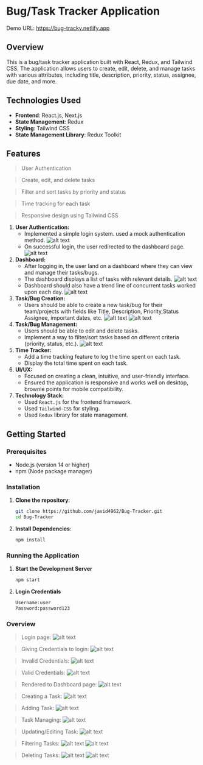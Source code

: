 # Bug/Task Tracker Application
Demo URL: https://bug-tracky.netlify.app

## Overview

This is a bug/task tracker application built with React, Redux, and Tailwind CSS. The application allows users to create, edit, delete, and manage tasks with various attributes, including title, description, priority, status, assignee, due date, and more.

## Technologies Used

- **Frontend**: React.js, Next.js
- **State Management**: Redux
- **Styling**: Tailwind CSS
- **State Management Library**: Redux Toolkit

## Features

> User Authentication

> Create, edit, and delete tasks

> Filter and sort tasks by priority and status

> Time tracking for each task

> Responsive design using Tailwind CSS

1. **User Authentication:**
   - Implemented a simple login system. used a mock authentication method.
     ![alt text](img/image0.png)
   - On successful login, the user redirected to the dashboard page.
     ![alt text](img/image4.png)
2. **Dashboard:**
   - After logging in, the user land on a dashboard where they can view and manage their tasks/bugs.
   - The dashboard displays a list of tasks with relevant details.
     ![alt text](img/image6.png)
   - Dashboard should also have a trend line of concurrent tasks worked upon each day.
     ![alt text](img/image7.png)
3. **Task/Bug Creation:** 
    - Users should be able to create a new task/bug for their team/projects with fields like Title, Description, Priority,Status Assignee, important dates, etc.
   ![alt text](img/image5.png)
   ![alt text](img/image6.png)
4. **Task/Bug Management:**
   - Users should be able to edit and delete tasks.
   - Implement a way to filter/sort tasks based on different criteria (priority, status, etc.).
   ![alt text](img/image7.png)
5. **Time Tracker:**
   - Add a time tracking feature to log the time spent on each task.
   - Display the total time spent on each task.
6. **UI/UX:**
   - Focused on creating a clean, intuitive, and user-friendly interface.
   - Ensured the application is responsive and works well on desktop, brownie points for mobile compatibility.
7. **Technology Stack:**
   - Used `React.js` for the frontend framework.
   - Used `Tailwind-CSS` for styling.
   - Used `Redux` library for state management.

## Getting Started

### Prerequisites

- Node.js (version 14 or higher)
- npm (Node package manager)

### Installation

1. **Clone the repository**:

   ```bash
   git clone https://github.com/javid4962/Bug-Tracker.git
   cd Bug-Tracker
   ```
2. **Install Dependencies**:

   ```bash
   npm install
   ```

### Running the Application

1. **Start the Development Server**

    ```bash
    npm start
    ```
2. **Login Credentials**

    ```bash
    Username:user
    Password:password123
    ```

### Overview

> Login page:
> ![alt text](img/image0.png)

> Giving Credentials to login:
> ![alt text](img/image1.png)

> Invalid Credentials:
> ![alt text](img/image2.png)

> Valid Credentials:
> ![alt text](img/image3.png)

> Rendered to Dashboard page:
> ![alt text](img/image4.png)

> Creating a Task:
> ![alt text](img/image5.png)

> Adding Task:
> ![alt text](img/image6.png)

> Task Managing:
> ![alt text](img/image7.png)

> Updating/Editing Task:
> ![alt text](img/image8.png)

> Filtering Tasks:
> ![alt text](img/image9.png)
> ![alt text](img/image9_1.png)

> Deleting Tasks:
> ![alt text](img/image10.png)
> ![alt text](img/image10_1.png)
